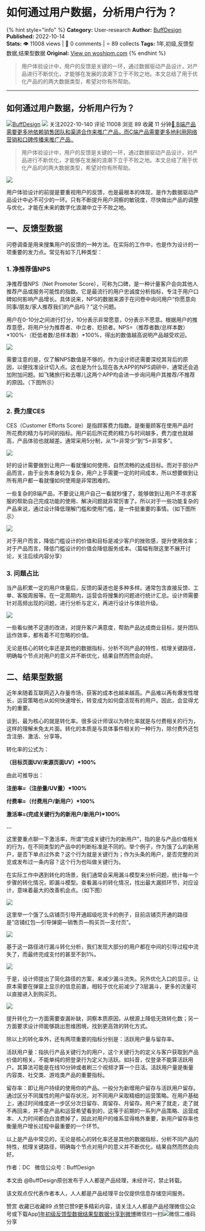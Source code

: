 # 如何通过用户数据，分析用户行为？
{% hint style="info" %}
**Category:** User-research
**Author:** [BuffDesign](https://www.woshipm.com/u/120088)
**Published:** 2022-10-14  
**Stats:** 👁️ 11008 views | 💬 0 comments | ⭐ 89 collects
**Tags:** 1年,初级,反馈型数据,结果型数据
**Original:** [View on woshipm.com](https://www.woshipm.com/user-research/5643886.html)
{% endhint %}
> 用户体验设计中，用户的反馈是关键的一环，通过数据驱动产品设计，对产品进行不断优化，才能够在发展的浪潮下立于不败之地。本文总结了用于优化产品的的两大数据类型，希望对你有所帮助。

---

## 如何通过用户数据，分析用户行为？

[![](https://image.woshipm.com/wp-files/2022/10/DEAXYnoh3qCWKxbZI1hZ.jpg!/both/72x72)](https://www.woshipm.com/u/120088)[BuffDesign](https://www.woshipm.com/u/120088) ![](https://static.woshipm.com/tag/1101_1@2x.png) 关注2022-10-140 评论 11008 浏览 89 收藏 11 分钟[🔗 B端产品需要更多地依赖销售团队和渠道合作来推广产品，而C端产品需要更多地利用网络营销和口碑传播来推广产品..](https://ke.qidianla.com/courses/bcpm)

> 用户体验设计中，用户的反馈是关键的一环，通过数据驱动产品设计，对产品进行不断优化，才能够在发展的浪潮下立于不败之地。本文总结了用于优化产品的的两大数据类型，希望对你有所帮助。

![](https://image.woshipm.com/wp-files/2022/10/MK2kqsLhbsXgiOiG8hEg.jpg)

用户体验设计的前提是要重视用户的反馈，也是最根本的体现，是作为数据驱动产品设计中必不可少的一环。只有不断提升用户洞察的敏锐度，尽快做出产品的调整与优化，才能在未来的数字化浪潮中立于不败之地。

## 一、反馈型数据

问卷调查是用来搜集用户的反馈的一种方法。在实际的工作中，也是作为设计的一项重要的发力点。常见有如下几种类型：

### 1\. 净推荐值NPS

净推荐值NPS（Net Promoter Score），可称为口碑，是一种计量客户会向其他人推荐产品或服务可能性的指数。它是最流行的用户忠诚度分析指标，专注于用户口碑如何影响产品增长。具体说来，NPS的数据来源于在问卷中询问用户“你愿意向同事/朋友/家人推荐我们的产品吗？”这个问题。

用户在0-10分之间进行打分，10分表示非常愿意，0分表示不愿意。根据用户的推荐意愿，将用户分为推荐者、中立者、贬损者。NPS=（推荐者数/总样本数）\*100%-（贬低者数/总样本数）\*100%，得出的数值越高说明产品越受欢迎。

![](https://image.woshipm.com/wp-files/2022/10/q640aQP4hqlbZZoWgCLz.png)

需要注意的是，仅了解NPS数值是不够的，作为设计师还需要深挖其背后的原因，以便找准设计切入点。这也是为什么现在各大APP的NPS调研中，通常还会追加附加问题。如飞猪旅行和去哪儿这两个APP均会进一步询问用户其推荐/不推荐的原因。（下图所示）

![](https://image.woshipm.com/wp-files/2022/10/RRPwP7ZlIxzWjrmuckL1.png)

### 2\. 费力度CES

CES（Customer Efforts Score）是指顾客费力指数。是衡量顾客在使用产品时所花费的精力与时间的指标。用户前后所花费的精力与时间越多，费力度也就越高，产品体验也就越差。通常采用5分制，从“1=非常少”到“5=非常多”。

![](https://image.woshipm.com/wp-files/2022/10/0n5qXALZ3d2tjJor8sgz.png)

好的设计需要做到让用户一看就懂如何使用，自然流畅的达成目标。而对于部分产品而言，由于业务本身较为复杂，用户上手需要一定的时间成本，所以想要做到让所有用户都一看就懂如何使用是非常困难的。

一些复杂的B端产品，不要说让用户自己一看就秒懂了，能够做到让用户不寻求客服的帮助自己完成功能的使用、解决问题就非常厉害了。所以对于一些功能复杂的产品来说，通过设计降低理解门槛和使用门槛，是一件挺重要的事情。（如下图所示）

![](https://image.woshipm.com/wp-files/2022/10/e9tVcY707mKqKcMx7vRK.png)

对于用户而言，降低门槛设计的价值和目标是减少客户的挫败感，提升使用效率；对于产品而言，降低门槛设计的价值会降低服务成本。（篇幅有限这里不展开讨论，关注后续内容分享）

### 3\. 问题占比

当产品积累一定的用户体量后，反馈的渠道也是多种多样。通常包含直接反馈、工单、客服周报等。在一定周期内，运营会将搜集的问题进行统计汇总。设计师需要针对高频出现的问题，进行分析与定义，再进行设计与体验升级。

![](https://image.woshipm.com/wp-files/2022/10/MvhVzppgg2CzB236sOcA.png)

一些看似微不足道的改进，对提升客户满意度，帮助产品达成商业目标，提升团队运作效率，都有着不可忽略的价值。

无论是核心的转化率还是其他的数据指标，分析不同产品的特性，梳理关键路径，明确每个节点对用户的意义并不断优化，结果自然而然会向好。

## 二、结果型数据

近年来随着互联网迈入存量市场，获客的成本也越来越高。产品难以再有爆发性增长，运营策略也从如何快速增长，转变成为如何盘活现有的用户。因此，会显得尤为的重要。

谈到，最为核心的就是转化率。很多设计师误以为转化率就是与付费相关的行为，这样的理解未免太片面。转化的本质是与具体事件相关的一种行为，除付费外还包含注册、激活、分享等。

转化率的公式为：

**（目标页面UV/来源页面UV）\*100%**

由此可推导出：

**注册率=（注册量/UV量）\*100%**

**付费率=（付费用户/新用户）\*100%**

**激活率=(完成关键行为的新用户/新用户)\*100%**

**…**

这里要重点聊一下激活率，所谓“完成关键行为的新用户”，指的是与产品价值相关的行为，在不同类型的产品中的判断标准是不同的。举个例子，作为饿了么的新用户，是否下单点过外卖？这个行为就是关键行为；作为头条的用户，是否完整的浏览或发布过一条内容？这个行为也叫做关键行为。

在实际工作中遇到转化的场景，我们通常会采用漏斗模型来分析问题，统计每一个步骤的转化情况，即漏斗模型。查看漏斗的转化情况，找出最大漏损环节，对应设计，意味着最大的改善机会点。（如下图）

![](https://image.woshipm.com/wp-files/2022/10/rdMuByPpCEzQeSC4kc6h.png)

这里举一个饿了么店铺页引导开通超级吃货卡的例子，目前店铺页开通的路径是“店铺红包—引导弹窗—销售页—购买页—支付页”。

![](https://image.woshipm.com/wp-files/2022/10/mKdLjjvharU7IiCe79Uy.jpeg)

基于这一路径进行漏斗转化分析，我们发现大部分的用户都在中间的引导过程中流失了，而最终完成支付的甚至不到1%。

![](https://image.woshipm.com/wp-files/2022/10/Knjt2meYbaZZD49jVMqy.jpeg)

于是，设计师提出了简化路径的方案，来减少漏斗流失。另外优化入口的显示，让原本需要在弹窗上显示的信息前置，相较于优化前减少了3层漏斗，更多的流量可以直接进入到购买页。

![](https://image.woshipm.com/wp-files/2022/10/LKHG7m4WEAzqBDDeKlsJ.jpeg)

提升转化力一方面需要查漏补缺，洞察本质原因，从根源上降低无效转化数；另一方面要求设计师能够跳出思维困境，找到更高效的转化方式。

除以上的转化率外，还有两项重要的指标分别是：活跃用户量与留存率。

活跃用户量：指执行产品关键行为的用户，这个关键行为的定义与客户获取到产品价值的相关。不能单纯的把登录行为定义为活跃。如抖音，仅登录不能算活跃用户。其算法可能是在线10分钟或者刷三个视频才算一个日活。活跃用户量是衡量内容类、社交类、游戏类产品的重要指标。

留存率：即让用户持续的使用你的产品。一般分为新增用户留存与活跃用户留存。通过区分不同属性的用户留存状况，对不同用户采取精细的运营策略。在用户基础上，通过时间维度进一步区分次日留存、周留存、月留存。用户来了就走，走了就不再回来，并不是产品和运营希望看到的，这等于前期的一系列产品策略、运营成本、人力时间都白白浪费掉了，因此对用户的维系显得格外重要，新用户留存率也衡量用户增长过程中最重要的一个环节。

以上是产品中常见的，无论是核心的转化率还是其他的数据指标，分析不同产品的特性，梳理关键路径，明确每个节点对用户的意义并不断优化，结果自然而然会向好。

作者：DC   微信公众号：BuffDesign

本文由 @BuffDesign原创发布于人人都是产品经理，未经许可，禁止转载。

该文观点仅代表作者本人，人人都是产品经理平台仅提供信息存储空间服务。

赞赏 收藏已收藏89 点赞已赞9更多精彩内容，请关注人人都是产品经理微信公众号或下载App[1年](https://www.woshipm.com/tag/1%e5%b9%b4)[初级](https://www.woshipm.com/tag/%e5%88%9d%e7%ba%a7)[反馈型数据](https://www.woshipm.com/tag/%e5%8f%8d%e9%a6%88%e5%9e%8b%e6%95%b0%e6%8d%ae)[结果型数据](https://www.woshipm.com/tag/%e7%bb%93%e6%9e%9c%e5%9e%8b%e6%95%b0%e6%8d%ae)[分享到微博](https://service.weibo.com/share/share.php?appkey=2775287854&title=如何通过用户数据，分析用户行为？&url=https://www.woshipm.com/user-research/5643886.html&pic=https://image.woshipm.com/wp-files/2022/10/MK2kqsLhbsXgiOiG8hEg.jpg)微信扫一扫![微信二维码](https://api.pwmqr.com/qrcode/create/?url=https://www.woshipm.com/user-research/5643886.html)分享